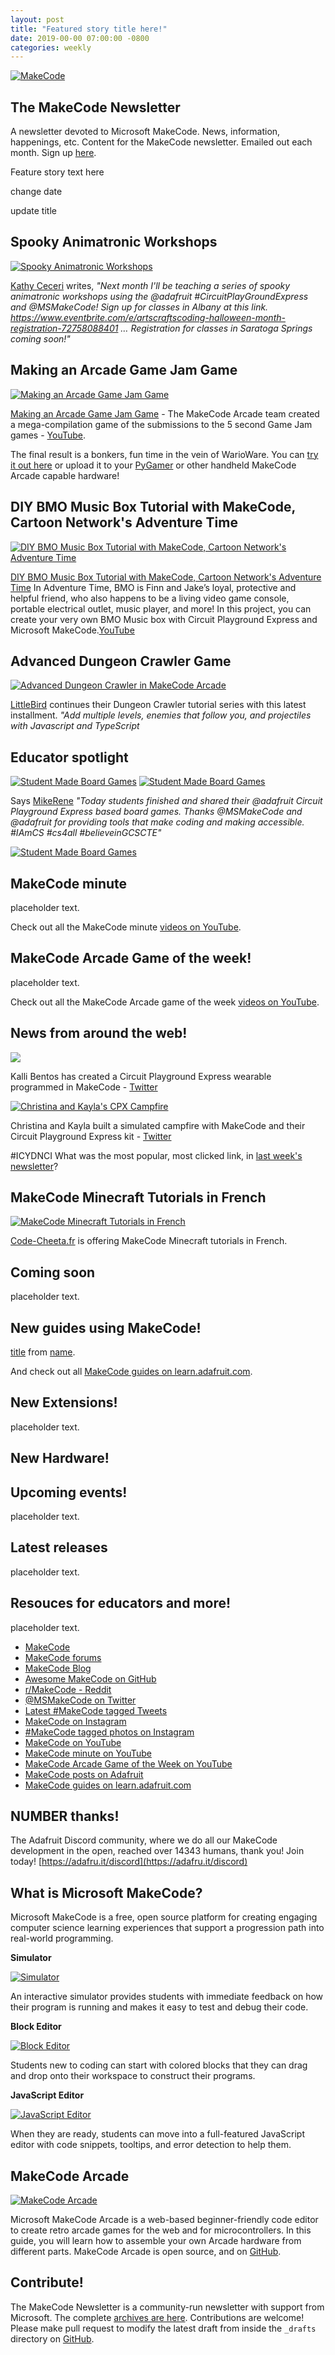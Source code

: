 ```yaml
---
layout: post
title: "Featured story title here!"
date: 2019-00-00 07:00:00 -0800
categories: weekly
---
```


[![MakeCode](/assets/08142019/hero.png)](https://www.makecode.com)

## The MakeCode Newsletter
A newsletter devoted to Microsoft MakeCode. News, information, happenings, etc. Content for the MakeCode newsletter. Emailed out each month. Sign up [here](https://www.adafruitdaily.com/).

Feature story text here

change date

update title

## Spooky Animatronic Workshops

[![Spooky Animatronic Workshops](/assets/10072019/animatronic.jpg)](https://twitter.com/KathyCeceri/status/1172957894813323271)

[Kathy Ceceri](https://twitter.com/KathyCeceri/) writes, _"Next month I'll be teaching a series of spooky animatronic workshops using the @adafruit #CircuitPlayGroundExpress and @MSMakeCode! Sign up for classes in Albany at this link. https://www.eventbrite.com/e/artscraftscoding-halloween-month-registration-72758088401 … Registration for classes in Saratoga Springs coming soon!"_

## Making an Arcade Game Jam Game

[![Making an Arcade Game Jam Game](/assets/10072019/mcjam.png)](https://youtu.be/ok-_axLmk5U)

[Making an Arcade Game Jam Game](https://youtu.be/ok-_axLmk5U) - The MakeCode Arcade team created a mega-compilation game of the submissions to the 5 second Game Jam games - [YouTube](https://youtu.be/ok-_axLmk5U).

The final result is a bonkers, fun time in the vein of WarioWare. You can [try it out here](https://arcade.makecode.com/57567-92257-88339-49367) or upload it to your [PyGamer](https://www.adafruit.com/product/4242) or other handheld MakeCode Arcade capable hardware!

## DIY BMO Music Box Tutorial with MakeCode, Cartoon Network's Adventure Time

[![DIY BMO Music Box Tutorial with MakeCode, Cartoon Network's Adventure Time](/assets/10072019/bmo.png)](https://youtu.be/e-3s5AO4eYE)

[DIY BMO Music Box Tutorial with MakeCode, Cartoon Network's Adventure Time](https://blog.adafruit.com/2019/09/19/diy-bmo-music-box-tutorial-with-makecode-cartoon-networks-adventure-time-cartoonnetwork-cartoonnetwork-makecode-msmakecode/) In Adventure Time, BMO is Finn and Jake’s loyal, protective and helpful friend, who also happens to be a living video game console, portable electrical outlet, music player, and more!  In this project, you can create your very own BMO Music box with Circuit Playground Express and Microsoft MakeCode.[YouTube](https://youtu.be/e-3s5AO4eYE)

## Advanced Dungeon Crawler Game

[![Advanced Dungeon Crawler in MakeCode Arcade](/assets/10072019/dungeon-crawler-makecode-arcade-part2-guide-image.001.jpeg)](https://www.littlebird.com.au/a/how-to/202/advanced-dungeon-crawler-in-makecode-arcade)

[LittleBird](https://www.littlebird.com.au) continues their Dungeon Crawler tutorial series with this latest installment. _"Add multiple levels, enemies that follow you, and projectiles with Javascript and TypeScript_

## Educator spotlight

[![Student Made Board Games](/assets/10072019/EExwN-rWsAAkAz-.jpeg)](https://twitter.com/mr_renne/status/1174437012096655362)
[![Student Made Board Games](/assets/10072019/EExwOZzW4AEXAIy.jpg)](https://twitter.com/mr_renne/status/1174437012096655362)

Says [MikeRene](https://twitter.com/mr_renne) _"Today students finished and shared their @adafruit Circuit Playground Express based board games. Thanks @MSMakeCode and  @adafruit for providing tools that make coding and making accessible. #IAmCS #cs4all #believeinGCSCTE"_

[![Student Made Board Games](/assets/10072019/EExwPBoW4AA2YW2.jpeg)](https://twitter.com/mr_renne/status/1174437012096655362)

## MakeCode minute

placeholder text.

Check out all the MakeCode minute [videos on YouTube](https://www.youtube.com/playlist?list=PLjF7R1fz_OOU5gFO10qxLlbtN0YzZTyvk).

## MakeCode Arcade Game of the week!

placeholder text.

Check out all the MakeCode Arcade game of the week [videos on YouTube](https://www.youtube.com/playlist?list=PLjF7R1fz_OOUpC_QY_Y5CmPKm-a5Cg4Qo).

## News from around the web!

[![](/assets/DATE-GOES-HERE-2019/)]()

Kalli Bentos has created a Circuit Playground Express wearable programmed in MakeCode - [Twitter](https://twitter.com/being_kalli/status/1175821925915987968)

[![Christina and Kayla's CPX Campfire](/assets/10072019/100719christina-kayla.gif)](https://twitter.com/bethany_jones4/status/1174715155252269057)

Christina and Kayla built a simulated campfire with MakeCode and their Circuit Playground Express kit - [Twitter](https://twitter.com/bethany_jones4/status/1174715155252269057)

#ICYDNCI What was the most popular, most clicked link, in [last week's newsletter](https://link)?
## MakeCode Minecraft Tutorials in French

[![MakeCode Minecraft Tutorials in French](/assets/10072019/mcfrench.png)](https://www.youtube.com/watch?v=F7nkKd55uQg)

[Code-Cheeta.fr](code-cheeta.fr) is offering MakeCode Minecraft tutorials in French. 

## Coming soon

placeholder text.

## New guides using MakeCode!

[title](url) from [name](url).

And check out all [MakeCode guides on learn.adafruit.com](https://learn.adafruit.com/search?q=makecode).

## New Extensions!

placeholder text.

## New Hardware!

## Upcoming events!

placeholder text.

## Latest releases

placeholder text.

## Resouces for educators and more!

placeholder text.

* [MakeCode](https://www.microsoft.com/en-us/makecode/)
* [MakeCode forums](https://forum.makecode.com/)
* [MakeCode Blog](https://makecode.com/blog)
* [Awesome MakeCode on GitHub](https://github.com/adafruit/awesome-makecode/blob/master/README.md)
* [r/MakeCode - Reddit](https://www.reddit.com/r/MakeCode/)
* [@MSMakeCode on Twitter](https://twitter.com/MSMakeCode)
* [Latest #MakeCode tagged Tweets](https://twitter.com/search?q=%23makecode&src=typed_query&f=live)
* [MakeCode on Instagram](https://www.instagram.com/makecode/)
* [#MakeCode tagged photos on Instagram](https://www.instagram.com/explore/tags/makecode/)
* [MakeCode on YouTube](https://www.youtube.com/channel/UCye7YlvFUUQ1dSy0WZZ1T_Q)
* [MakeCode minute on YouTube](https://www.youtube.com/playlist?list=PLjF7R1fz_OOU5gFO10qxLlbtN0YzZTyvk)
* [MakeCode Arcade Game of the Week on YouTube](https://www.youtube.com/playlist?list=PLjF7R1fz_OOUpC_QY_Y5CmPKm-a5Cg4Qo)
* [MakeCode posts on Adafruit](https://blog.adafruit.com/category/makecode/)
* [MakeCode guides on learn.adafruit.com](https://learn.adafruit.com/search?q=makecode)

## NUMBER thanks!

The Adafruit Discord community, where we do all our MakeCode development in the open, reached over 14343 humans, thank you! Join today! [https://adafru.it/discord](https://adafru.it/discord)

## What is Microsoft MakeCode?
Microsoft MakeCode is a free, open source platform for creating engaging computer science learning experiences that support a progression path into real-world programming.

**Simulator**

[![Simulator](/assets/08142019/81419sim.jpg)](https://www.microsoft.com/en-us/makecode/about)

An interactive simulator provides students with immediate feedback on how their program is running and makes it easy to test and debug their code.

**Block Editor**

[![Block Editor](/assets/08142019/81419block.jpg)](https://www.microsoft.com/en-us/makecode/about)

Students new to coding can start with colored blocks that they can drag and drop onto their workspace to construct their programs.

**JavaScript Editor**

[![JavaScript Editor](/assets/08142019/81419jsed.jpg)](https://www.microsoft.com/en-us/makecode/about)

When they are ready, students can move into a full-featured JavaScript editor with code snippets, tooltips, and error detection to help them.

## MakeCode Arcade

[![MakeCode Arcade](/assets/08142019/arcade.png)](https://arcade.makecode.com/)

Microsoft MakeCode Arcade is a web-based beginner-friendly code editor to create retro arcade games for the web and for microcontrollers. In this guide, you will learn how to assemble your own Arcade hardware from different parts. MakeCode Arcade is open source, and on [GitHub](https://github.com/microsoft/pxt-arcade).

## Contribute!

The MakeCode Newsletter is a community-run newsletter with support from Microsoft. The complete [archives are here](https://www.adafruitdaily.com/category/makecode/). Contributions are welcome! Please make pull request to modify the latest draft from inside the `_drafts` directory on [GitHub](https://github.com/adafruit/makecode-newsletter/tree/master/_drafts).

